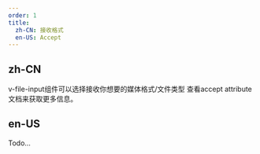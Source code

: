 ```yaml
---
order: 1
title:
  zh-CN: 接收格式
  en-US: Accept
---
```


## zh-CN

v-file-input组件可以选择接收你想要的媒体格式/文件类型 查看accept attribute文档来获取更多信息。

## en-US

Todo...
